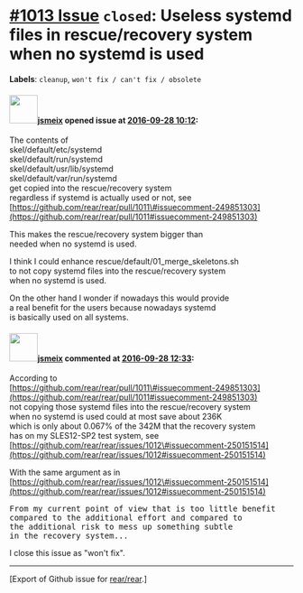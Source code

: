 [\#1013 Issue](https://github.com/rear/rear/issues/1013) `closed`: Useless systemd files in rescue/recovery system when no systemd is used
==========================================================================================================================================

**Labels**: `cleanup`, `won't fix / can't fix / obsolete`

#### <img src="https://avatars.githubusercontent.com/u/1788608?u=925fc54e2ce01551392622446ece427f51e2f0ce&v=4" width="50">[jsmeix](https://github.com/jsmeix) opened issue at [2016-09-28 10:12](https://github.com/rear/rear/issues/1013):

The contents of  
skel/default/etc/systemd  
skel/default/run/systemd  
skel/default/usr/lib/systemd  
skel/default/var/run/systemd  
get copied into the rescue/recovery system  
regardless if systemd is actually used or not, see  
[https://github.com/rear/rear/pull/1011\#issuecomment-249851303](https://github.com/rear/rear/pull/1011#issuecomment-249851303)

This makes the rescue/recovery system bigger than  
needed when no systemd is used.

I think I could enhance rescue/default/01\_merge\_skeletons.sh  
to not copy systemd files into the rescue/recovery system  
when no systemd is used.

On the other hand I wonder if nowadays this would provide  
a real benefit for the users because nowadays systemd  
is basically used on all systems.

#### <img src="https://avatars.githubusercontent.com/u/1788608?u=925fc54e2ce01551392622446ece427f51e2f0ce&v=4" width="50">[jsmeix](https://github.com/jsmeix) commented at [2016-09-28 12:33](https://github.com/rear/rear/issues/1013#issuecomment-250153559):

According to  
[https://github.com/rear/rear/pull/1011\#issuecomment-249851303](https://github.com/rear/rear/pull/1011#issuecomment-249851303)  
not copying those systemd files into the rescue/recovery system  
when no systemd is used could at most save about 236K  
which is only about 0.067% of the 342M that the recovery system  
has on my SLES12-SP2 test system, see  
[https://github.com/rear/rear/issues/1012\#issuecomment-250151514](https://github.com/rear/rear/issues/1012#issuecomment-250151514)

With the same argument as in  
[https://github.com/rear/rear/issues/1012\#issuecomment-250151514](https://github.com/rear/rear/issues/1012#issuecomment-250151514)

<pre>
From my current point of view that is too little benefit
compared to the additional effort and compared to
the additional risk to mess up something subtle
in the recovery system...
</pre>

I close this issue as "won't fix".

------------------------------------------------------------------------

\[Export of Github issue for
[rear/rear](https://github.com/rear/rear).\]
